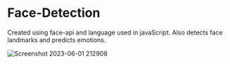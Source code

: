 # Face-Detection

Created using face-api and language used in javaScript. Also detects face landmarks and predicts emotions.

![Screenshot 2023-06-01 212908](https://github.com/piyushs-2004/Face-Detection/assets/96586133/cf7cdc95-36aa-42ab-a839-911cfab6fdeb)
